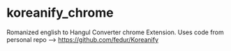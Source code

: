 # koreanify_chrome

Romanized english to Hangul Converter chrome Extension.
Uses code from personal repo --> https://github.com/fedur/Koreanify
